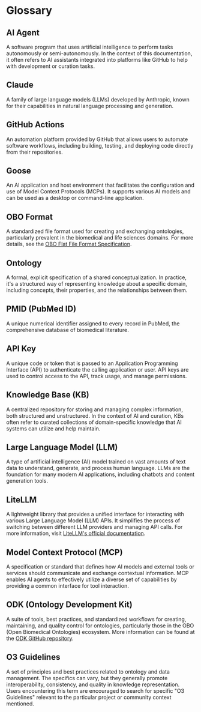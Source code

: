 # Glossary

## AI Agent
A software program that uses artificial intelligence to perform tasks autonomously or semi-autonomously. In the context of this documentation, it often refers to AI assistants integrated into platforms like GitHub to help with development or curation tasks.

## Claude
A family of large language models (LLMs) developed by Anthropic, known for their capabilities in natural language processing and generation.

## GitHub Actions
An automation platform provided by GitHub that allows users to automate software workflows, including building, testing, and deploying code directly from their repositories.

## Goose
An AI application and host environment that facilitates the configuration and use of Model Context Protocols (MCPs). It supports various AI models and can be used as a desktop or command-line application.

## OBO Format
A standardized file format used for creating and exchanging ontologies, particularly prevalent in the biomedical and life sciences domains. For more details, see the [OBO Flat File Format Specification](http://owlcollab.github.io/oboformat/doc/GO.format.obo-1_4.html).

## Ontology
A formal, explicit specification of a shared conceptualization. In practice, it's a structured way of representing knowledge about a specific domain, including concepts, their properties, and the relationships between them.

## PMID (PubMed ID)
A unique numerical identifier assigned to every record in PubMed, the comprehensive database of biomedical literature.

## API Key
A unique code or token that is passed to an Application Programming Interface (API) to authenticate the calling application or user. API keys are used to control access to the API, track usage, and manage permissions.

## Knowledge Base (KB)
A centralized repository for storing and managing complex information, both structured and unstructured. In the context of AI and curation, KBs often refer to curated collections of domain-specific knowledge that AI systems can utilize and help maintain.

## Large Language Model (LLM)
A type of artificial intelligence (AI) model trained on vast amounts of text data to understand, generate, and process human language. LLMs are the foundation for many modern AI applications, including chatbots and content generation tools.

## LiteLLM
A lightweight library that provides a unified interface for interacting with various Large Language Model (LLM) APIs. It simplifies the process of switching between different LLM providers and managing API calls. For more information, visit [LiteLLM's official documentation](https://docs.litellm.ai/).

## Model Context Protocol (MCP)
A specification or standard that defines how AI models and external tools or services should communicate and exchange contextual information. MCP enables AI agents to effectively utilize a diverse set of capabilities by providing a common interface for tool interaction.

## ODK (Ontology Development Kit)
A suite of tools, best practices, and standardized workflows for creating, maintaining, and quality control for ontologies, particularly those in the OBO (Open Biomedical Ontologies) ecosystem. More information can be found at the [ODK GitHub repository](https://incatools.github.io/ontology-development-kit/).

## O3 Guidelines
A set of principles and best practices related to ontology and data management. The specifics can vary, but they generally promote interoperability, consistency, and quality in knowledge representation. Users encountering this term are encouraged to search for specific "O3 Guidelines" relevant to the particular project or community context mentioned.
